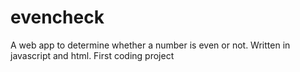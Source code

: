 # evencheck
A web app to determine whether a number is even or not. Written in javascript and html.
First coding project
